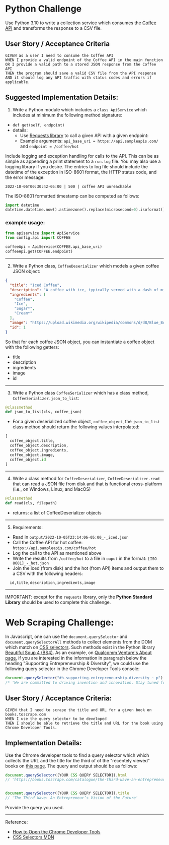 # Python Challenge

Use Python 3.10 to write a collection service which consumes the [Coffee API](https://sampleapis.com/api-list/coffee)
and transforms the response to a CSV file.

## User Story / Acceptance Criteria

```
GIVEN as a user I need to consume the Coffee API
WHEN I provide a valid endpoint of the Coffee API in the main function
OR I provide a valid path to a stored JSON response from the Coffee API
THEN the program should save a valid CSV file from the API response
AND it should log any API traffic with status codes and errors if applicable.
```

## Suggested Implementation Details:
1. Write a Python module which includes a `class ApiService` which includes at minimum the following method signature:

- `def get(self, endpoint)`
- details:
  - Use [Requests library](https://requests.readthedocs.io/en/latest/) to call a given API with a given endpoint:
  - Example arguments: `api_base_uri = https://api.sampleapis.com/` and `endpoint = /coffee/hot`

Include logging and exception handling for calls to the API.
This can be as simple as appending a print statement to a `run.log` file. You may also use a logging library if you desire.
The entries to log file should include the datetime of the exception in ISO-8601 format, the HTTP status code, and the error message:
```
2022-10-06T00:30:42-05:00 | 500 | coffee API unreachable
```

The ISO-8601 formatted timestamp can be computed as follows:
```python
import datetime
datetime.datetime.now().astimezone().replace(microsecond=0).isoformat()
```

### example usage:
```python
from apiservice import ApiService
from config.api import COFFEE

coffeeApi = ApiService(COFFEE.api_base_uri)
coffeeApi.get(COFFEE.endpoint)
```

---

2. Write a Python class, `CoffeeDeserializer` which models a given coffee JSON object:
```json
{
  "title": "Iced Coffee",
  "description": "A coffee with ice, typically served with a dash of milk, cream or sweetener—iced coffee is really as simple as that.",
  "ingredients": [
    "Coffee",
    "Ice",
    "Sugar*",
    "Cream*"
  ],
  "image": "https://upload.wikimedia.org/wikipedia/commons/d/d8/Blue_Bottle%2C_Kyoto_Style_Ice_Coffee_%285909775445%29.jpg",
  "id": 1
}
```

So that for each coffee JSON object, you can instantiate a coffee object with the following getters:
  - title
  - description 
  - ingredients
  - image
  - id

---

3. Write a Python class `CoffeeSerializer` which has a class method, `CoffeeSerializer.json_to_list`:
```python
@classmethod
def json_to_list(cls, coffee_json)
```
- For a given deserialized coffee object, `coffee_object`, the `json_to_list` class method should return the following values interpolated:
```python
[
  coffee_object.title,
  coffee_object.description,
  coffee_object.ingredients,
  coffee_object.image,
  coffee_object.id
]
```

---

4. Write a class method for `CoffeeDeserializer`, `CoffeeDeserializer.read` that can read a JSON file from disk and that is functional cross-platform (i.e., on Windows, Linux, and MacOS)
```python
@classmethod
def read(cls, filepath)
```
- returns: a list of CoffeeDeserializer objects

---

5. Requirements:
  - Read in `output/2022-10-05T23:14:06-05:00_-_iced.json` 
  - Call the Coffee API for hot coffee: `https://api.sampleapis.com/coffee/hot`
  - Log the call to the API as mentioned above
  - Write the results from `/coffee/hot` to a file in `ouput` in the format: `[ISO-8601]_-_hot.json`
  - Join the iced (from disk) and the hot (from API) items and output them to a CSV with the following headers:

```csv
  id,title,description,ingredients,image
```

---

IMPORTANT: except for the `requests` library, only the **Python Standard Library** should be used to complete this challenge.

# Web Scraping Challenge:

In Javascript, one can use the `document.querySelector` and `document.querySelectorAll` methods to collect elements from the DOM which match on [CSS selectors](https://en.wikipedia.org/wiki/CSS#Selector).
Such methods exist in the Python library [Beautiful Soup 4 (BS4)](https://www.crummy.com/software/BeautifulSoup/bs4/doc/).
As an example, on [Qualcomm Venture's About page](https://web.archive.org/web/20221206131751/https://www.qualcommventures.com/about/), if you are interested in the information in paragraph below the heading "Supporting Entrepreneurship & Diversity", we could use the following query selector in the Chrome Developer Tools console:

```javascript
document.querySelector("#h-supporting-entrepreneurship-diversity ~ p").innerHTML
/* 'We are committed to driving invention and innovation. Stay tuned for details on the next Qualcomm Ventures Female Founders Summit where female-founded, early-stage technology companies will participate for a chance to win funding. Our support of these high-potential female entrepreneurs, developing transformative technologies, aligns with this commitment.' */
```

## User Story / Acceptance Criteria:

```
GIVEN that I need to scrape the title and URL for a given book on books.toscrape.com
WHEN I use the query selector to be developed
THEN I should be able to retrieve the title and URL for the book using Chrome Developer Tools.
```

## Implementation Details:
Use the Chrome developer tools to find a query selector which which collects the URL and the title for the third of of the "recentely viewed" books
on [this page](https://books.toscrape.com/catalogue/made-to-stick-why-some-ideas-survive-and-others-die_715/index.html). The query and output should be as follows:

```javascript
document.querySelector([YOUR CSS QUERY SELECTOR]).html
// 'https://books.toscrape.com/catalogue/the-third-wave-an-entrepreneurs-vision-of-the-future_862/index.html'


document.querySelector([YOUR CSS QUERY SELECTOR]).title
// 'The Third Wave: An Entrepreneur’s Vision of the Future'
```

Provide the query you used.

---

Reference:
  - [How to Open the Chrome Developer Tools](https://developer.chrome.com/docs/devtools/open/)
  - [CSS Selectors MDN](https://developer.mozilla.org/en-US/docs/Web/CSS/CSS_Selectors)
